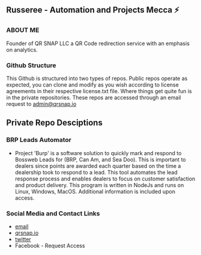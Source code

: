 ## Russeree - Automation and Projects Mecca ⚡

### ABOUT ME
Founder of QR SNAP LLC a QR Code redirection service with an emphasis on analytics. 

### Github Structure
This Github is structured into two types of repos. Public repos operate as expected, you can clone and modify as you wish according to license agreements in their respective license.txt file. Where things get quite fun is in the private repositories. These repos are accessed through an email request to [admin@qrsnap.io](mailto:admin@qrsnap.io)

## Private Repo Desciptions 

### BRP Leads Automator  
* Project 'Burp' is a software solution to quickly mark and respond to Bossweb Leads for (BRP, Can Am, and Sea Doo). This is important to dealers since points are awarded each quarter based on the time a dealership took to respond to a lead. This tool automates the lead response process and enables dealers to focus on customer satisfaction and product delivery. This program is written in NodeJs and runs on Linux, Windows, MacOS. Additional information is included upon access. 

### Social Media and Contact Links
* [email](mailto:admin@qrsnap.io)
* [qrsnap.io](https://qrsnap.io)
* [twitter](https://twitter.com/russeree)
* Facebook - Request Access
